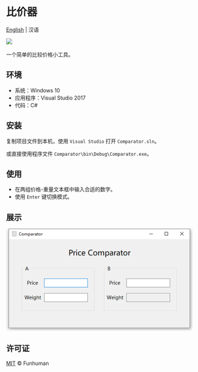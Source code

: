 # 比价器

[English](./README_en.md) | 汉语

<img src="https://img.shields.io/badge/license-MIT-green.svg" />

一个简单的比较价格小工具。

## 环境

- 系统：Windows 10
- 应用程序：Visual Studio 2017
- 代码：C#

## 安装

复制项目文件到本机，使用 `Visual Studio` 打开 `Comparator.sln`。

或直接使用程序文件 `Comparator\bin\Debug\Comparator.exe`。

## 使用

- 在两组价格-重量文本框中输入合适的数字。
- 使用 `Enter` 键切换模式。

## 展示

![ShowImage.png](./ShowImage.png)

## 许可证

[MIT](LICENSE) © Funhuman
